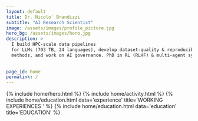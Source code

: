 ```yaml
--- 
layout: default
title: Dr. Nicolo' Brandizzi
subtitle: "AI Research Scientist"
image: /assets/images/profile_picture.jpg
hero_bg: /assets/images/hero.jpg
description: >
  I build HPC-scale data pipelines
  for LLMs (703 TB, 24 languages), develop dataset-quality & reproducibility
  methods, and work on AI governance. PhD in RL (RLHF) & multi-agent systems.
  
  
page_id: home
permalink: /
---
```


{% include home/hero.html %}
{% include home/activity.html %}
{% include home/education.html data='experience' title='WORKING EXPERIENCES ' %}
{% include home/education.html data='education' title='EDUCATION' %}
